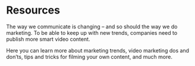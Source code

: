 # Resources

The way we communicate is changing &ndash; and so should the way we do marketing. To be able to keep up with new trends, companies need to publish more smart video content.

Here you can learn more about marketing trends, video marketing dos and don’ts, tips and tricks for filming your own content, and much more.